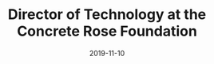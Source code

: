 ---
title: Director of Technology at the Concrete Rose Foundation
eventType: org
date: 2019-11-10
thumbnail: crf
blurb: I am creating a website for the Concrete Rose Foundation (CRF), a student-run non-profit organization founded at Queen’s University which provides access to education for those restricted by socioeconomic barriers.
tags: [svelte]
---